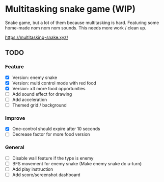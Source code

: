 # Multitasking snake game (WIP)

Snake game, but a lot of them because multitasking is hard. Featuring some home-made nom nom nom sounds. This needs more work / clean up.

https://multitasking-snake.xyz/

## TODO

### Feature

- [x] Version: enemy snake
- [x] Version: multi control mode with red food
- [x] Version: x3 more food opportunities
- [ ] Add sound effect for drawing
- [ ] Add acceleration
- [ ] Themed grid / background

### Improve

- [x] One-control should expire after 10 seconds
- [ ] Decrease factor for more food version

### General

- [ ] Disable wall feature if the type is enemy
- [ ] BFS movement for enemy snake (Make enemy snake do u-turn)
- [ ] Add play instruction
- [ ] Add score/screenshot dashboard
